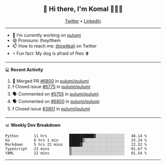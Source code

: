 <h2 align="center"> 👋 Hi there, I'm Komal 🧑🏾‍💻 </h2>
<p align="center">
    <a href="https://twitter.com/zwitkali">Twitter</a> •
    <a href="https://www.linkedin.com/in/komal-ali/">LinkedIn</a>
</p>

--------

- 🔭 I’m currently working on [pulumi](https://github.com/pulumi/pulumi)
- 😄 Pronouns: they/them
- 📫 How to reach me: [@zwitkali](https://twitter.com/zwitkali) on Twitter
- ⚡ Fun fact: My dog is afraid of flies 🪰

--------
💻 **Recent Activity**

<!--START_SECTION:activity-->
1. 🎉 Merged PR [#6800](https://github.com/pulumi/pulumi/pull/6800) in [pulumi/pulumi](https://github.com/pulumi/pulumi)
2. ❗️ Closed issue [#6775](https://github.com/pulumi/pulumi/issues/6775) in [pulumi/pulumi](https://github.com/pulumi/pulumi)
3. 🗣 Commented on [#5755](https://github.com/pulumi/pulumi/issues/5755) in [pulumi/pulumi](https://github.com/pulumi/pulumi)
4. 🗣 Commented on [#6800](https://github.com/pulumi/pulumi/issues/6800) in [pulumi/pulumi](https://github.com/pulumi/pulumi)
5. ❗️ Closed issue [#3901](https://github.com/pulumi/pulumi/issues/3901) in [pulumi/pulumi](https://github.com/pulumi/pulumi)
<!--END_SECTION:activity-->

--------

📊 **Weekly Dev Breakdown**
<!--START_SECTION:waka-->
```text
Python       11 hrs          ███████████▓░░░░░░░░░░░░░   46.14 % 
Go           6 hrs 1 min     ██████▒░░░░░░░░░░░░░░░░░░   25.24 % 
Markdown     5 hrs 22 mins   █████▓░░░░░░░░░░░░░░░░░░░   22.52 % 
TypeScript   23 mins         ▒░░░░░░░░░░░░░░░░░░░░░░░░   01.67 % 
YAML         22 mins         ▒░░░░░░░░░░░░░░░░░░░░░░░░   01.54 % 
```
<!--END_SECTION:waka-->

--------